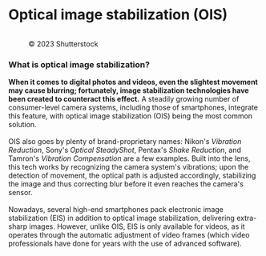 # Optical image stabilization (OIS)

<figure><img src="https://images.versus.io/property/opticalimagestabilization-1598453776544.variety.jpg" alt=""><figcaption><p>© 2023 Shutterstock</p></figcaption></figure>

### What is optical image stabilization?

**When it comes to digital photos and videos, even the slightest movement may cause blurring; fortunately, image stabilization technologies have been created to counteract this effect.** A steadily growing number of consumer-level camera systems, including those of smartphones, integrate this feature, with optical image stabilization (OIS) being the most common solution.\
\
OIS also goes by plenty of brand-proprietary names: Nikon's _Vibration Reduction_, Sony's _Optical SteadyShot_, Pentax's _Shake Reduction_, and Tamron's _Vibration Compensation_ are a few examples. Built into the lens, this tech works by recognizing the camera system's vibrations; upon the detection of movement, the optical path is adjusted accordingly, stabilizing the image and thus correcting blur before it even reaches the camera's sensor.\
\
Nowadays, several high-end smartphones pack electronic image stabilization (EIS) in addition to optical image stabilization, delivering extra-sharp images. However, unlike OIS, EIS is only available for videos, as it operates through the automatic adjustment of video frames (which video professionals have done for years with the use of advanced software).
